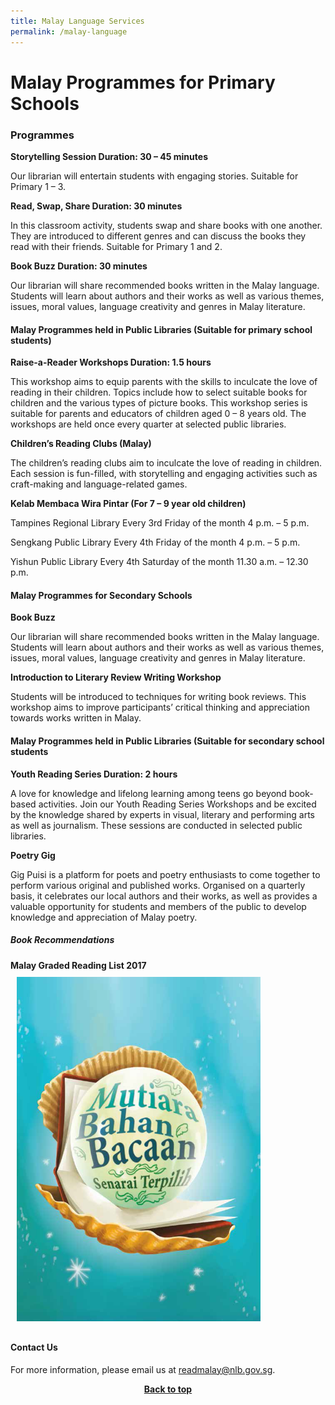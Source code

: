 ```yaml
---
title: Malay Language Services
permalink: /malay-language
---
```

# Malay Programmes for Primary Schools

### Programmes
**Storytelling Session Duration: 30 – 45 minutes**

Our librarian will entertain students with engaging stories. Suitable for Primary 1 – 3.

**Read, Swap, Share Duration: 30 minutes**

In this classroom activity, students swap and share books with one another. They are introduced to different genres and can discuss the books they read with their friends. Suitable for Primary 1 and 2.

**Book Buzz Duration: 30 minutes**

Our librarian will share recommended books written in the Malay language. Students will learn about authors and their works as well as various themes, issues, moral values, language creativity and genres in Malay literature.

#### Malay Programmes held in Public Libraries (Suitable for primary school students)

**Raise-a-Reader Workshops Duration: 1.5 hours**

This workshop aims to equip parents with the skills to inculcate the love of reading in their children. Topics include how to select suitable books for children and the various types of picture books. This workshop series is suitable for parents and educators of children aged 0 – 8 years old. The workshops are held once every quarter at selected public libraries.

**Children’s Reading Clubs (Malay)**

The children’s reading clubs aim to inculcate the love of reading in children. Each session is fun-filled, with storytelling and engaging activities such as craft-making and language-related games.

**Kelab Membaca Wira Pintar (For 7 – 9 year old children)**

Tampines Regional Library Every 3rd Friday of the month 4 p.m. – 5 p.m.

Sengkang Public Library Every 4th Friday of the month 4 p.m. – 5 p.m.

Yishun Public Library Every 4th Saturday of the month 11.30 a.m. – 12.30 p.m.

#### Malay Programmes for Secondary Schools

**Book Buzz**

Our librarian will share recommended books written in the Malay language. Students will learn about authors and their works as well as various themes, issues, moral values, language creativity and genres in Malay literature.

**Introduction to Literary Review Writing Workshop**

Students will be introduced to techniques for writing book reviews. This workshop aims to improve participants’ critical thinking and appreciation towards works written in Malay.

#### Malay Programmes held in Public Libraries (Suitable for secondary school students

**Youth Reading Series Duration: 2 hours**

A love for knowledge and lifelong learning among teens go beyond book-based activities. Join our Youth Reading Series Workshops and be excited by the knowledge shared by experts in visual, literary and performing arts as well as journalism. These sessions are conducted in selected public libraries.

**Poetry Gig**

Gig Puisi is a platform for poets and poetry enthusiasts to come together to perform various original and published works. Organised on a quarterly basis, it celebrates our local authors and their works, as well as provides a valuable opportunity for students and members of the public to develop knowledge and appreciation of Malay poetry.

##### **Book Recommendations**
<div class="wrapper" style="width: 100%;">
<div class="container" style="display: flex; margin: auto; align-content: flex-start; width: inherit; flex-wrap: wrap">  
<div class="image-container" style="margin: auto;">
		<b>Malay Graded Reading List 2017</b><a href="/images/recommendationsprimary/NLB-Malay-Graded-Reading-List-Pri.PDF"><img src="/images/recommendationsprimary/NLB-Malay-Graded-Reading-List-cover.png" style="max-width: 24.35rem; padding: 10px; margin: auto;"></a>
	</div>
	</div></div>

#### Contact Us
For more information, please email us at readmalay@nlb.gov.sg.

<p style="text-align: center;"><b><a href="#top">Back to top</a></b></p>